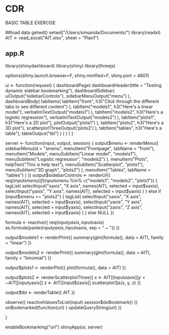 # CDR
BASIC TABLE EXERCISE

##load data
getwd()
setwd("/Users/smsanda/Documents/")
library(readxl)
AIT <- read_excel("AIT.xlsx", sheet = "Plan1")

## app.R ##
library(shinydashboard)
library(shiny)
library(threejs)

options(shiny.launch.browser=F, shiny.minified=F, shiny.port = 4601)

ui <- function(request) {
  dashboardPage(
    dashboardHeader(title = "Testing dynamic sidebar bookmarking"),
    dashboardSidebar(
      uiOutput("sidebarControls"),
      sidebarMenuOutput("menu")
    ),
    dashboardBody(
      tabItems(
        tabItem("front",
                h3("Click through the different tabs to see different content")
        ),
        tabItem("models1",
                h3("Here's a linear model"),
                verbatimTextOutput("models1")
        ),
        tabItem("models2",
                h3("Here's a logistic regression"),
                verbatimTextOutput("models2")
        ),
        tabItem("plots1",
                h3("Here's a 2D plot"),
                plotOutput("plots1")
        ),
        tabItem("plots2",
                h3("Here's a 3D plot"),
                scatterplotThreeOutput('plots2')
        ),
        tabItem("tables",
                h3("Here's a table"),
                tableOutput("tbl")
        )
      )
    )
  )
}


server <- function(input, output, session) {
  output$menu <- renderMenu({
    sidebarMenu(id = "smenu",
                menuItem("Frontpage", tabName = "front"),
                menuItem("Models",
                         menuSubItem("Linear model", "models1"),
                         menuSubItem("Logistic regression", "models2")
                ),
                menuItem("Plots",
                         helpText("This is help text"),
                         menuSubItem("Scatterplot", "plots1"),
                         menuSubItem("3D graph", "plots2")
                ),
                menuItem("Tables", tabName = "tables")
    )
  })
  output$sidebarControls <- renderUI({
    req(input$smenu)
    if (input$smenu %in% c("models1", "models2", "plots1")) {
      tagList(
        selectInput("xaxis", "X axis", names(AIT), selected = input$xaxis),
        selectInput("yaxis", "Y axis", names(AIT), selected = input$yaxis)
      )
    } else if (input$smenu == "plots2") {
      tagList(
        selectInput("xaxis", "X axis", names(AIT), selected = input$xaxis),
        selectInput("yaxis", "Y axis", names(AIT), selected = input$yaxis),
        selectInput("zaxis", "Z axis", names(AIT), selected = input$zaxis)
      )
    } else NULL
  })
  
  formula <- reactive({
    req(input$yaxis, input$xaxis)
    as.formula(paste(input$yaxis, input$xaxis, sep = " ~ "))
  })
  
  output$models1 <- renderPrint({
    summary(glm(formula(), data = AIT), family = "linear")
  })
  
  output$models2 <- renderPrint({
    summary(glm(formula(), data = AIT), family = "binomial")
  })
  
  output$plots1 <- renderPlot({
    plot(formula(), data = AIT)
  })
  
  output$plots2 <- renderScatterplotThree({
    x <- AIT[[input$xaxis]]
    y <- AIT[[input$yaxis]]
    z <- AIT[[input$zaxis]]
    scatterplot3js(x, y, z)
  })
  
  output$tbl <- renderTable({
    AIT
  })
  
  observe({
    reactiveValuesToList(input)
    session$doBookmark()
  })
  onBookmarked(function(url) {
    updateQueryString(url)
  })
  
}

enableBookmarking("url")
shinyApp(ui, server)
